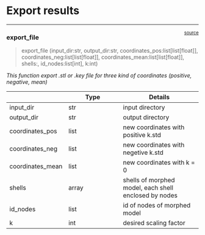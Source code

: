 # Export results


<!-- WARNING: THIS FILE WAS AUTOGENERATED! DO NOT EDIT! -->

------------------------------------------------------------------------

<a
href="https://github.com/Maryam-Sargol/PCA/blob/main/PCA/export_file_mix.py#L16"
target="_blank" style="float:right; font-size:smaller">source</a>

### export_file

>  export_file (input_dir:str, output_dir:str,
>                   coordinates_pos:list[list[float]],
>                   coordinates_neg:list[list[float]],
>                   coordinates_mean:list[list[float]], shells:<built-
>                   infunctionarray>, id_nodes:list[int], k:int)

*This function export .stl or .key file for three kind of coordinates
(positive, negative, mean)*

<table>
<colgroup>
<col style="width: 9%" />
<col style="width: 38%" />
<col style="width: 52%" />
</colgroup>
<thead>
<tr>
<th></th>
<th><strong>Type</strong></th>
<th><strong>Details</strong></th>
</tr>
</thead>
<tbody>
<tr>
<td>input_dir</td>
<td>str</td>
<td>input directory</td>
</tr>
<tr>
<td>output_dir</td>
<td>str</td>
<td>output directory</td>
</tr>
<tr>
<td>coordinates_pos</td>
<td>list</td>
<td>new coordinates with positive k.std</td>
</tr>
<tr>
<td>coordinates_neg</td>
<td>list</td>
<td>new coordinates with negetive k.std</td>
</tr>
<tr>
<td>coordinates_mean</td>
<td>list</td>
<td>new coordinates with k = 0</td>
</tr>
<tr>
<td>shells</td>
<td>array</td>
<td>shells of morphed model, each shell enclosed by nodes</td>
</tr>
<tr>
<td>id_nodes</td>
<td>list</td>
<td>id of nodes of morphed model</td>
</tr>
<tr>
<td>k</td>
<td>int</td>
<td>desired scaling factor</td>
</tr>
</tbody>
</table>

